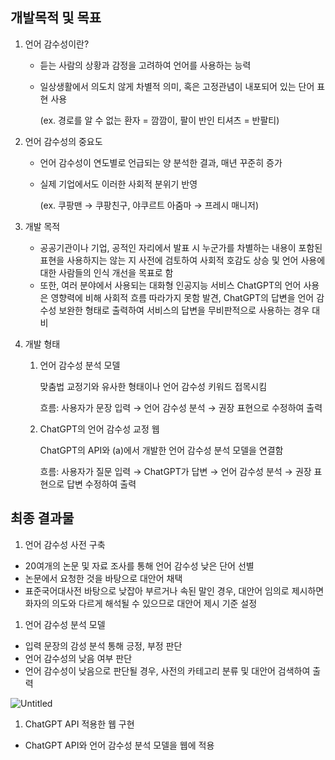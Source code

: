 ## 개발목적 및 목표


1. 언어 감수성이란?
    - 듣는 사람의 상황과 감정을 고려하여 언어를 사용하는 능력
    - 일상생활에서 의도치 않게 차별적 의미, 혹은 고정관념이 내포되어 있는 단어 표현 사용
        
        (ex. 경로를 알 수 없는 환자 = 깜깜이, 팔이 반인 티셔츠 = 반팔티)
        
2. 언어 감수성의 중요도
    - 언어 감수성이 연도별로 언급되는 양 분석한 결과, 매년 꾸준히 증가
    - 실제 기업에서도 이러한 사회적 분위기 반영
        
        (ex. 쿠팡맨 → 쿠팡친구, 야쿠르트 아줌마 → 프레시 매니저)
        
3. 개발 목적
    - 공공기관이나 기업, 공적인 자리에서 발표 시 누군가를 차별하는 내용이 포함된 표현을 사용하지는 않는 지 사전에 검토하여 사회적 호감도 상승 및 언어 사용에 대한 사람들의 인식 개선을 목표로 함
    - 또한, 여러 분야에서 사용되는 대화형 인공지능 서비스 ChatGPT의 언어 사용은 영향력에 비해 사회적 흐름 따라가지 못함 발견, ChatGPT의 답변을 언어 감수성 보완한 형태로 출력하여 서비스의 답변을 무비판적으로 사용하는 경우 대비
4. 개발 형태
    1. 언어 감수성 분석 모델
        
        맞춤법 교정기와 유사한 형태이나 언어 감수성 키워드 접목시킴
        
        흐름: 사용자가 문장 입력 → 언어 감수성 분석 → 권장 표현으로 수정하여 출력
        
    2. ChatGPT의 언어 감수성 교정 웹
        
        ChatGPT의 API와 (a)에서 개발한 언어 감수성 분석 모델을 연결함
        
        흐름: 사용자가 질문 입력 → ChatGPT가 답변 → 언어 감수성 분석 → 권장 표현으로 답변 수정하여 출력
        

## 최종 결과물


1. 언어 감수성 사전 구축
- 20여개의 논문 및 자료 조사를 통해 언어 감수성 낮은 단어 선별
- 논문에서 요청한 것을 바탕으로 대안어 채택
- 표준국어대사전 바탕으로 낮잡아 부르거나 속된 말인 경우, 대안어 임의로 제시하면 화자의 의도와 다르게 해석될 수 있으므로 대안어 제시 기준 설정
1. 언어 감수성 분석 모델
- 입력 문장의 감성 분석 통해 긍정, 부정 판단
- 언어 감수성의 낮음 여부 판단
- 언어 감수성이 낮음으로 판단될 경우, 사전의 카테고리 분류 및 대안어 검색하여 출력

![Untitled](https://prod-files-secure.s3.us-west-2.amazonaws.com/b35b95c5-6342-462a-8b50-2349f1b244ea/8e1bdd46-46e7-4e1c-a144-f05ce0a81ad1/Untitled.png)

1. ChatGPT API 적용한 웹 구현
- ChatGPT API와 언어 감수성 분석 모델을 웹에 적용
